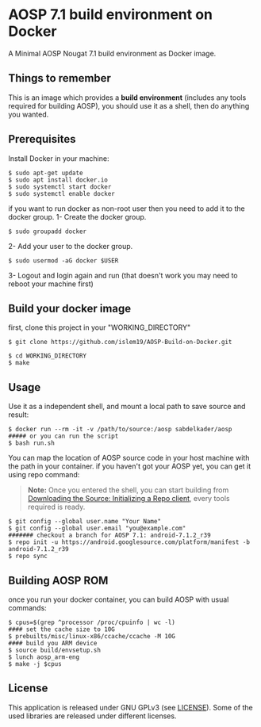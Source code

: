 # AOSP 7.1 build environment on Docker

A Minimal AOSP Nougat 7.1 build environment as Docker image.

## Things to remember

This is an image which provides a **build environment** (includes any tools required for building AOSP), you should use it as a shell, then do anything you wanted.

## Prerequisites

Install Docker in your machine:
```shell
$ sudo apt-get update
$ sudo apt install docker.io
$ sudo systemctl start docker
$ sudo systemctl enable docker
```

if you want to run docker as non-root user then you need to add it to the docker group.
1- Create the docker group.
```shell
$ sudo groupadd docker
```

2- Add your user to the docker group.
```shell
$ sudo usermod -aG docker $USER
```

3- Logout and login again and run (that doesn't work you may need to reboot your machine first)

## Build your docker image 

first, clone this project in your "WORKING_DIRECTORY"
```shell
$ git clone https://github.com/islem19/AOSP-Build-on-Docker.git
```

```shell
$ cd WORKING_DIRECTORY
$ make
```
## Usage

Use it as a independent shell, and mount a local path to save source and result:
```shell
$ docker run --rm -it -v /path/to/source:/aosp sabdelkader/aosp
##### or you can run the script
$ bash run.sh
```

You can map the location of AOSP source code in your host machine with the path in your container. if you haven't got your AOSP yet, you can get it using repo command: 

> **Note:** Once you entered the shell, you can start building from [Downloading the Source: Initializing a Repo client](https://source.android.com/setup/build/downloading), every tools required is ready.

```shell
$ git config --global user.name "Your Name"
$ git config --global user.email "you@example.com"
####### checkout a branch for AOSP 7.1: android-7.1.2_r39
$ repo init -u https://android.googlesource.com/platform/manifest -b android-7.1.2_r39
$ repo sync
```

## Building AOSP ROM

once you run your docker container, you can build AOSP with usual commands:

```shell
$ cpus=$(grep ^processor /proc/cpuinfo | wc -l)
#### set the cache size to 10G
$ prebuilts/misc/linux-x86/ccache/ccache -M 10G
#### build you ARM device
$ source build/envsetup.sh
$ lunch aosp_arm-eng
$ make -j $cpus
```

## License
This application is released under GNU GPLv3 (see [LICENSE](https://github.com/islem19/AOSP-Build-on-Docker/blob/master/LICENSE)). Some of the used libraries are released under different licenses.
